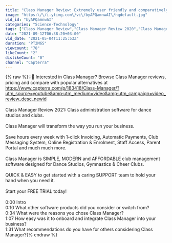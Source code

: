 ```yaml
---
title: "Class Manager Review: Extremely user friendly and comparatively reasonable!"
image: "https:\/\/i.ytimg.com\/vi\/byAPQamnwAI\/hqdefault.jpg"
vid_id: "byAPQamnwAI"
categories: "Science-Technology"
tags: ["Class Manager Review","Class Manager Review 2020","Class Manager"]
date: "2021-09-12T06:38:20+03:00"
vid_date: "2021-05-04T11:25:53Z"
duration: "PT2M6S"
viewcount: "78"
likeCount: "2"
dislikeCount: "0"
channel: "Capterra"
---
```

{% raw %}💡📘  Interested in Class Manager? Browse Class Manager reviews, pricing and compare with popular alternatives at <a rel="nofollow" target="blank" href="https://www.capterra.com/p/183418/Class-Manager/?utm_source=youtube&amp;utm_medium=video&amp;utm_campaign=video_review_desc_newid">https://www.capterra.com/p/183418/Class-Manager/?utm_source=youtube&amp;utm_medium=video&amp;utm_campaign=video_review_desc_newid</a><br /><br />Class Manager Review 2021: Class administration software for dance studios and clubs.<br /><br />Class Manager will transform the way you run your business.<br /><br />Save hours every week with 1-click Invoicing, Automatic Payments, Club Messaging System, Online Registration &amp; Enrolment, Staff Access, Parent Portal and much much more.<br /><br />Class Manager is SIMPLE, MODERN and AFFORDABLE club management software designed for Dance Studios, Gymnastics &amp; Cheer Clubs. <br /><br />QUICK &amp; EASY to get started with a caring SUPPORT team to hold your hand when you need it.<br /><br />Start your FREE TRIAL today!<br /><br />0:00 Intro<br />0:10 What other software products did you consider or switch from?<br />0:34 What were the reasons you chose Class Manager?<br />1:07 How easy was it to onboard and integrate Class Manager into your business?<br />1:31 What recommendations do you have for others considering Class Manager?{% endraw %}
